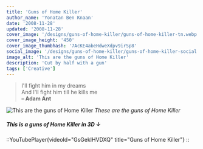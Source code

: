 ```yaml
---
title: 'Guns of Home Killer'
author_name: 'Yonatan Ben Knaan'
date: '2008-11-28'
updated: '2008-11-28'
cover_image: '/designs/guns-of-home-killer/guns-of-home-killer-tn.webp'
cover_image_height: '450'
cover_image_thumbhash: '7AcKE4abeHdweXdpv9irSp8'
social_image: '/designs/guns-of-home-killer/guns-of-home-killer-social.jpg'
image_alt: 'This are the guns of Home Killer'
description: 'Cut by half with a gun'
tags: ['Creative']
---
```


> I'll fight him in my dreams  
> And I'll fight him till he kills me  
> **– Adam Ant**

![This are the guns of Home Killer](/designs/guns-of-home-killer/guns-of-home-killer.webp)
*These are the guns of Home Killer*

##### This is a guns of Home Killer in 3D ↓

::YouTubePlayer{videoId="GsGekIHVDXQ" title="Guns of Home Killer"}
::
</YouTubePlayer>